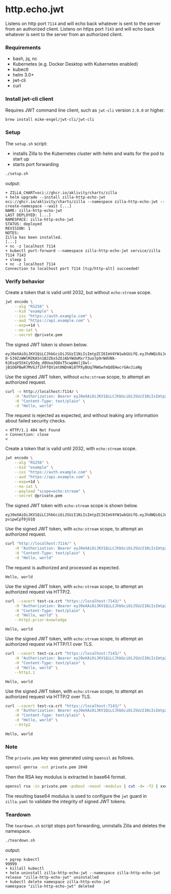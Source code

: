 # http.echo.jwt

Listens on http port `7114` and will echo back whatever is sent to the server from an authorized client.
Listens on https port `7143` and will echo back whatever is sent to the server from an authorized client.

### Requirements

- bash, jq, nc
- Kubernetes (e.g. Docker Desktop with Kubernetes enabled)
- kubectl
- helm 3.0+
- jwt-cli
- curl

### Install jwt-cli client

Requires JWT command line client, such as `jwt-cli` version `2.0.0` or higher.

```bash
brew install mike-engel/jwt-cli/jwt-cli
```

### Setup

The `setup.sh` script:

- installs Zilla to the Kubernetes cluster with helm and waits for the pod to start up
- starts port forwarding

```bash
./setup.sh
```

output:

```text
+ ZILLA_CHART=oci://ghcr.io/aklivity/charts/zilla
+ helm upgrade --install zilla-http-echo-jwt oci://ghcr.io/aklivity/charts/zilla --namespace zilla-http-echo-jwt --create-namespace --wait [...]
NAME: zilla-http-echo-jwt
LAST DEPLOYED: [...]
NAMESPACE: zilla-http-echo-jwt
STATUS: deployed
REVISION: 1
NOTES:
Zilla has been installed.
[...]
+ nc -z localhost 7114
+ kubectl port-forward --namespace zilla-http-echo-jwt service/zilla 7114 7143
+ sleep 1
+ nc -z localhost 7114
Connection to localhost port 7114 [tcp/http-alt] succeeded!
```

### Verify behavior

Create a token that is valid until 2032, but without `echo:stream` scope.

```bash
jwt encode \
    --alg "RS256" \
    --kid "example" \
    --iss "https://auth.example.com" \
    --aud "https://api.example.com" \
    --exp=+1d \
    --no-iat \
    --secret @private.pem
```

The signed JWT token is shown below.

```
eyJ0eXAiOiJKV1QiLCJhbGciOiJSUzI1NiIsImtpZCI6ImV4YW1wbGUifQ.eyJhdWQiOiJodHRwczovL2FwaS5leGFtcGxlLmNvbSIsImV4cCI6MTk2ODg2Mjc0NywiaXNzIjoiaHR0cHM6Ly9hdXRoLmV4YW1wbGUuY29tIn0.k4Aq93RzFpOBBwuUEewJUq1Wj1F0csfW4c_eGaQY9xNk8WC1C_rhmWkiprApkoVoaUJI7PVemUFfwKmx3XVWTYB3AQUihGGDKA6TRN2kTfkd1Vm_tBbn6a1nsUKbfl70vFD51jebJ9w5yG2b_jEiqtt6eOW99KNNRdAi5U0z7NHHIniu8Yfi5qrK0IBJBBWOoe-D-539ZzWWlMZKA5n1BJZ6x5ZOJAbYWdoMxr73uo7p9rWdVNk-61KsqVSSkCy92dq_d0Uoa3Q8xT5cwpWoljDwl-jB1O6PBwR7MVGJfihFfQVimt0NDnWi8TPXyBUq7RWGwfmQdEHwcrGAnJiaNg
```

Use the signed JWT token, without `echo:stream` scope, to attempt an authorized request.

```bash
curl -v http://localhost:7114/ \
    -H "Authorization: Bearer eyJ0eXAiOiJKV1QiLCJhbGciOiJSUzI1NiIsImtpZCI6ImV4YW1wbGUifQ.eyJhdWQiOiJodHRwczovL2FwaS5leGFtcGxlLmNvbSIsImV4cCI6MTk2ODg2Mjc0NywiaXNzIjoiaHR0cHM6Ly9hdXRoLmV4YW1wbGUuY29tIn0.k4Aq93RzFpOBBwuUEewJUq1Wj1F0csfW4c_eGaQY9xNk8WC1C_rhmWkiprApkoVoaUJI7PVemUFfwKmx3XVWTYB3AQUihGGDKA6TRN2kTfkd1Vm_tBbn6a1nsUKbfl70vFD51jebJ9w5yG2b_jEiqtt6eOW99KNNRdAi5U0z7NHHIniu8Yfi5qrK0IBJBBWOoe-D-539ZzWWlMZKA5n1BJZ6x5ZOJAbYWdoMxr73uo7p9rWdVNk-61KsqVSSkCy92dq_d0Uoa3Q8xT5cwpWoljDwl-jB1O6PBwR7MVGJfihFfQVimt0NDnWi8TPXyBUq7RWGwfmQdEHwcrGAnJiaNg" \
    -H "Content-Type: text/plain" \
    -d "Hello, world"
```

The request is rejected as expected, and without leaking any information about failed security checks.

```
< HTTP/1.1 404 Not Found
< Connection: close
< 
```

Create a token that is valid until 2032, with `echo:stream` scope.

```bash
jwt encode \
    --alg "RS256" \
    --kid "example" \
    --iss "https://auth.example.com" \
    --aud "https://api.example.com" \
    --exp=+1d \
    --no-iat \
    --payload "scope=echo:stream" \
    --secret @private.pem
```

The signed JWT token with `echo:stream` scope is shown below.

```
eyJ0eXAiOiJKV1QiLCJhbGciOiJSUzI1NiIsImtpZCI6ImV4YW1wbGUifQ.eyJhdWQiOiJodHRwczovL2FwaS5leGFtcGxlLmNvbSIsImV4cCI6MTk2ODg2Mjc0NywiaXNzIjoiaHR0cHM6Ly9hdXRoLmV4YW1wbGUuY29tIiwic2NvcGUiOiJlY2hvOnN0cmVhbSJ9.glfCpnhVkQFf5zXlSFDWYsHyFhFEuxmRXVu8AbFXh67FzcjwzEcMgw1Zt7_SETyXHpNl1HhOgLohaVCkGxVG2iiOq0MJO00_l6X125itdY37noOFiGWTHb8uosGI4V3NhhCKyoVLtl3b9X4c6pCxHoQo7XkT1xmcjSeCKQenXpuX5WnKMIZsyBxUsOxg1cv3K7mg6WnKOlXWGjvCAoomUjIGiGDruFQMP1UzniMgY0b0IrofijiNB3HEKQQcU44MD7jH9lldrea1vaKnxYwmiaq7g7RsYMFXeNLzWz6hY61ColSeEUCiDtpVSNCyjKZHkuLA7yLQ-pvipwCpT0jU1Q
```

Use the signed JWT token, with `echo:stream` scope, to attempt an authorized request.

```bash
curl "http://localhost:7114/" \
    -H "Authorization: Bearer eyJ0eXAiOiJKV1QiLCJhbGciOiJSUzI1NiIsImtpZCI6ImV4YW1wbGUifQ.eyJhdWQiOiJodHRwczovL2FwaS5leGFtcGxlLmNvbSIsImV4cCI6MTk2ODg2Mjc0NywiaXNzIjoiaHR0cHM6Ly9hdXRoLmV4YW1wbGUuY29tIiwic2NvcGUiOiJlY2hvOnN0cmVhbSJ9.glfCpnhVkQFf5zXlSFDWYsHyFhFEuxmRXVu8AbFXh67FzcjwzEcMgw1Zt7_SETyXHpNl1HhOgLohaVCkGxVG2iiOq0MJO00_l6X125itdY37noOFiGWTHb8uosGI4V3NhhCKyoVLtl3b9X4c6pCxHoQo7XkT1xmcjSeCKQenXpuX5WnKMIZsyBxUsOxg1cv3K7mg6WnKOlXWGjvCAoomUjIGiGDruFQMP1UzniMgY0b0IrofijiNB3HEKQQcU44MD7jH9lldrea1vaKnxYwmiaq7g7RsYMFXeNLzWz6hY61ColSeEUCiDtpVSNCyjKZHkuLA7yLQ-pvipwCpT0jU1Q" \
    -H "Content-Type: text/plain" \
    -d "Hello, world"
```

The request is authorized and processed as expected.

```text
Hello, world
```

Use the signed JWT token, with `echo:stream` scope, to attempt an authorized request via HTTP/2.

```bash
curl --cacert test-ca.crt "https://localhost:7143/" \
    -H "Authorization: Bearer eyJ0eXAiOiJKV1QiLCJhbGciOiJSUzI1NiIsImtpZCI6ImV4YW1wbGUifQ.eyJhdWQiOiJodHRwczovL2FwaS5leGFtcGxlLmNvbSIsImV4cCI6MTk2ODg2Mjc0NywiaXNzIjoiaHR0cHM6Ly9hdXRoLmV4YW1wbGUuY29tIiwic2NvcGUiOiJlY2hvOnN0cmVhbSJ9.glfCpnhVkQFf5zXlSFDWYsHyFhFEuxmRXVu8AbFXh67FzcjwzEcMgw1Zt7_SETyXHpNl1HhOgLohaVCkGxVG2iiOq0MJO00_l6X125itdY37noOFiGWTHb8uosGI4V3NhhCKyoVLtl3b9X4c6pCxHoQo7XkT1xmcjSeCKQenXpuX5WnKMIZsyBxUsOxg1cv3K7mg6WnKOlXWGjvCAoomUjIGiGDruFQMP1UzniMgY0b0IrofijiNB3HEKQQcU44MD7jH9lldrea1vaKnxYwmiaq7g7RsYMFXeNLzWz6hY61ColSeEUCiDtpVSNCyjKZHkuLA7yLQ-pvipwCpT0jU1Q" \
    -H "Content-Type: text/plain" \
    -d "Hello, world" \
    --http2-prior-knowledge
```

```text
Hello, world
```

Use the signed JWT token, with `echo:stream` scope, to attempt an authorized request via HTTP/1.1 over TLS.

```bash
curl --cacert test-ca.crt "https://localhost:7143/" \
    -H "Authorization: Bearer eyJ0eXAiOiJKV1QiLCJhbGciOiJSUzI1NiIsImtpZCI6ImV4YW1wbGUifQ.eyJhdWQiOiJodHRwczovL2FwaS5leGFtcGxlLmNvbSIsImV4cCI6MTk2ODg2Mjc0NywiaXNzIjoiaHR0cHM6Ly9hdXRoLmV4YW1wbGUuY29tIiwic2NvcGUiOiJlY2hvOnN0cmVhbSJ9.glfCpnhVkQFf5zXlSFDWYsHyFhFEuxmRXVu8AbFXh67FzcjwzEcMgw1Zt7_SETyXHpNl1HhOgLohaVCkGxVG2iiOq0MJO00_l6X125itdY37noOFiGWTHb8uosGI4V3NhhCKyoVLtl3b9X4c6pCxHoQo7XkT1xmcjSeCKQenXpuX5WnKMIZsyBxUsOxg1cv3K7mg6WnKOlXWGjvCAoomUjIGiGDruFQMP1UzniMgY0b0IrofijiNB3HEKQQcU44MD7jH9lldrea1vaKnxYwmiaq7g7RsYMFXeNLzWz6hY61ColSeEUCiDtpVSNCyjKZHkuLA7yLQ-pvipwCpT0jU1Q" \
    -H "Content-Type: text/plain" \
    -d "Hello, world" \
    --http1.1
```

```text
Hello, world
```

Use the signed JWT token, with `echo:stream` scope, to attempt an authorized request via HTTP/2 over TLS.

```bash
curl --cacert test-ca.crt "https://localhost:7143/" \
    -H "Authorization: Bearer eyJ0eXAiOiJKV1QiLCJhbGciOiJSUzI1NiIsImtpZCI6ImV4YW1wbGUifQ.eyJhdWQiOiJodHRwczovL2FwaS5leGFtcGxlLmNvbSIsImV4cCI6MTk2ODg2Mjc0NywiaXNzIjoiaHR0cHM6Ly9hdXRoLmV4YW1wbGUuY29tIiwic2NvcGUiOiJlY2hvOnN0cmVhbSJ9.glfCpnhVkQFf5zXlSFDWYsHyFhFEuxmRXVu8AbFXh67FzcjwzEcMgw1Zt7_SETyXHpNl1HhOgLohaVCkGxVG2iiOq0MJO00_l6X125itdY37noOFiGWTHb8uosGI4V3NhhCKyoVLtl3b9X4c6pCxHoQo7XkT1xmcjSeCKQenXpuX5WnKMIZsyBxUsOxg1cv3K7mg6WnKOlXWGjvCAoomUjIGiGDruFQMP1UzniMgY0b0IrofijiNB3HEKQQcU44MD7jH9lldrea1vaKnxYwmiaq7g7RsYMFXeNLzWz6hY61ColSeEUCiDtpVSNCyjKZHkuLA7yLQ-pvipwCpT0jU1Q" \
    -H "Content-Type: text/plain" \
    -d "Hello, world" \
    --http2
```

```text
Hello, world
```

### Note

The `private.pem` key was generated using `openssl` as follows.

```bash
openssl genrsa -out private.pem 2048
```

Then the RSA key modulus is extracted in base64 format.

```bash
openssl rsa -in private.pem -pubout -noout -modulus | cut -d= -f2 | xxd -r -p | base64
```

The resulting base64 modulus is used to configure the `jwt` guard in `zilla.yaml` to validate the integrity of signed JWT tokens.

### Teardown

The `teardown.sh` script stops port forwarding, uninstalls Zilla and deletes the namespace.

```bash
./teardown.sh
```

output:

```text
+ pgrep kubectl
99999
+ killall kubectl
+ helm uninstall zilla-http-echo-jwt --namespace zilla-http-echo-jwt
release "zilla-http-echo-jwt" uninstalled
+ kubectl delete namespace zilla-http-echo-jwt
namespace "zilla-http-echo-jwt" deleted
```
